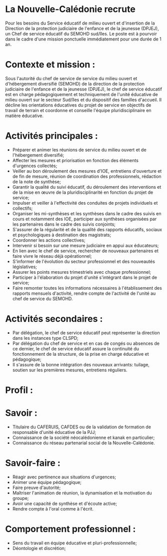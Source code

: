 # La Nouvelle-Calédonie recrute

Pour les besoins du Service éducatif de milieu ouvert et d'insertion de la Direction de la protection judiciaire de l'enfance et de la jeunesse (DPJEJ), un Chef de service éducatif du SEMOHD sud/îles. Le poste est à pourvoir dans le cadre d'une mission ponctuelle immédiatement pour une durée de 1 an.

# Contexte et mission :

Sous l'autorité du chef de service de service du milieu ouvert et d'hébergement diversifié (SEMOHD) de la direction de la protection judiciaire de l'enfance et de la jeunesse (DPJEJ), le chef de service éducatif est en charge pédagogiquement et techniquement de l'unité éducative de milieu ouvert sur le secteur Sud/îles et du dispositif des familles d'accueil. Il décline les orientations éducatives du projet de service en objectifs de travail de terrain et coordonne et conseille l'équipe pluridisciplinaire en matière éducative.

# Activités principales :

- Préparer et animer les réunions de service du milieu ouvert et de l'hébergement diversifié;
- Affecter les mesures et priorisation en fonction des éléments d'urgences collectés;
- Veiller au bon déroulement des mesures d'IOE, entretiens d'ouverture et de fin de mesure, réunion de coordination des professionnels, rédaction de la note de synthèse;
- Garantir la qualité du suivi éducatif, du déroulement des interventions et de la mise en œuvre de la pluridisciplinarité en fonction du projet de service;
- Impulser et veiller à l'effectivité des conduites de projets individuels et collectifs;
- Organiser les mi-synthèses et les synthèses dans le cadre des suivis en cours et notamment des IOE, participer aux synthèses organisées par les partenaires dans le cadre des suivis conjoints;
- S'assurer de la régularité et de la qualité des rapports éducatifs, sociaux et psychologiques à destination des magistrats;
- Coordonner les actions collectives;
- Intervenir si besoin sur une mesure judiciaire en appui aux éducateurs;
- En lien avec le chef de service, rechercher de nouveaux partenaires et faire vivre le réseau déjà opérationnel;
- S'informer de l'évolution du secteur professionnel et des nouveautés législatives;
- Assurer les points mesures trimestriels avec chaque professionnel;
- Participer à l'élaboration du projet d'unité s'intégrant dans le projet de service;
- Faire remonter toutes les informations nécessaires à l'établissement des rapports mensuels d'activité, rendre compte de l'activité de l'unité au chef de service du SEMOHD.

# Activités secondaires :

- Par délégation, le chef de service éducatif peut représenter la direction dans les instances type CLSPD;
- Par délégation du chef de service et en cas de congés ou absences de ce dernier, le chef de service éducatif assure la continuité du fonctionnement de la structure, de la prise en charge éducative et pédagogique;
- Il s'assure de la bonne intégration des nouveaux arrivants: tuilage, soutien sur les premières mesures, entretiens réguliers.

# Profil :

# Savoir :

- Titulaire du CAFERUIS, CAFDES ou de la validation de formation de responsable d'unité éducative de la PJJ;
- Connaissance de la société néocalédonienne et kanak en particulier;
- Connaissance du réseau partenarial social de la Nouvelle-Calédonie.

# Savoir-faire :

- Réagir avec pertinence aux situations d'urgences;
- Animer une équipe pédagogique;
- Faire preuve d'autorité;
- Maîtriser l'animation de réunion, la dynamisation et la motivation du groupe;
- Avoir une capacité de synthèse et d'écoute active;
- Rendre compte à l'oral comme à l'écrit.

# Comportement professionnel :

- Sens du travail en équipe éducative et pluri-professionnelle;
- Déontologie et discrétion;